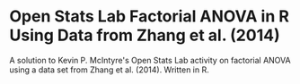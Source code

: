 # Open Stats Lab Factorial ANOVA in R Using Data from Zhang et al. (2014)
A solution to Kevin P. McIntyre's Open Stats Lab activity on factorial ANOVA using a data set from Zhang et al. (2014). Written in R.
